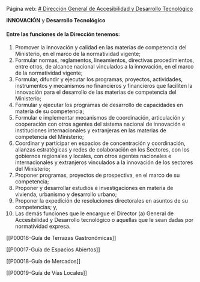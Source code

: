 Página web: [# Dirección General de Accesibilidad y Desarrollo Tecnológico](https://dgadt.vivienda.gob.pe/)

**INNOVACIÓN** y  **Desarrollo Tecnológico**

#### Entre las funciones de la Dirección tenemos:

1.  Promover la innovación y calidad en las materias de competencia del Ministerio, en el marco de la normatividad vigente;
2.  Formular normas, reglamentos, lineamientos, directivas procedimientos, entre otros, de alcance nacional vinculados a la innovación, en el marco de la normatividad vigente;
3.  Formular, difundir y ejecutar los programas, proyectos, actividades, instrumentos y mecanismos no financieros y financieros que faciliten la innovación para el desarrollo de las materias de competencia del Ministerio;
4.  Formular y ejecutar los programas de desarrollo de capacidades en materia de su competencia;
5.  Formular e implementar mecanismos de coordinación, articulación y cooperación con otros agentes del sistema nacional de innovación e instituciones internacionales y extranjeras en las materias de competencia del Ministerio;
6.  Coordinar y participar en espacios de concentración y coordinación, alianzas estratégicas y redes de colaboración en los Sectores, con los gobiernos regionales y locales, con otros agentes nacionales e internacionales y extranjeros vinculados a la innovación de los sectores del Ministerio;
7.  Proponer programas, proyectos de prospectiva, en el marco de su competencia;
8.  Proponer y desarrollar estudios e investigaciones en materia de vivienda, urbanismo y desarrollo urbano;
9.  Proponer la expedición de resoluciones directorales en asuntos de su competencias; y,
10.  Las demás funciones que le encargue el Director (a) General de Accesibilidad y Desarrollo tecnológico o aquellas que le sean dadas por normatividad expresa.

[[P00016-Guía de Terrazas Gastronómicas]]

[[P00017-Guía de Espacios Abiertos]]

[[P00018-Guía de Mercados]]

[[P00019-Guía de Vías Locales]]